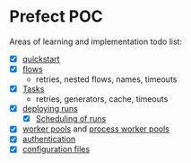 # Prefect POC

Areas of learning and implementation todo list:

- [x] [quickstart](https://docs.prefect.io/v3/get-started/quickstart)
- [x] [flows](https://docs.prefect.io/v3/develop/write-flows#write-and-run-flows)
  - retries, nested flows, names, timeouts
- [x] [Tasks](https://docs.prefect.io/v3/develop/write-tasks#write-and-run-tasks)
  - retries, generators, cache, timeouts
- [x] [deploying runs](https://docs.prefect.io/v3/deploy/infrastructure-concepts/deploy-via-python)
  - [x] [Scheduling of runs](https://docs.prefect.io/v3/automate/add-schedules)
- [x] [worker pools](https://docs.prefect.io/v3/deploy/infrastructure-concepts/workers#learn-about-workers) and [process worker pools](https://prefect-python-sdk-docs.netlify.app/prefect/workers/process/)
- [x] [authentication](https://docs.prefect.io/v3/develop/settings-and-profiles#security-settings)
- [x] [configuration files](https://docs.prefect.io/v3/develop/settings-and-profiles#env-file)
